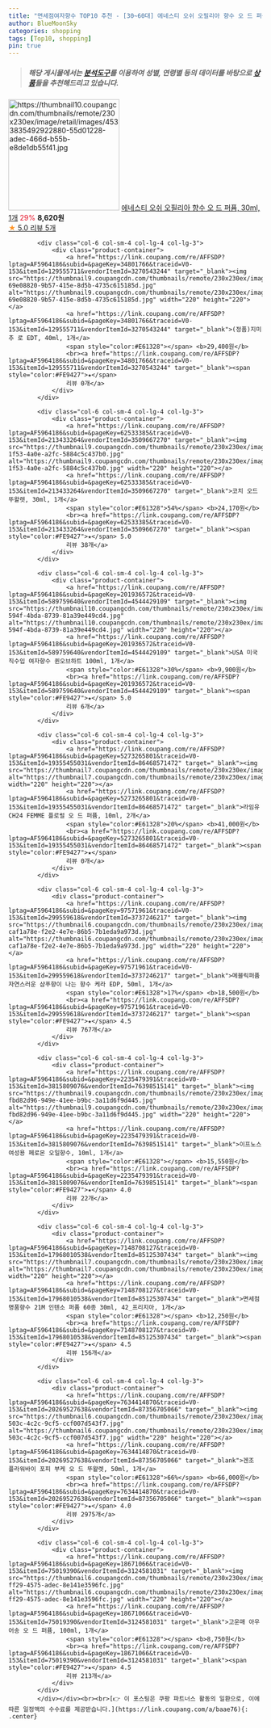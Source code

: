 ```yaml
---
title: "면세점여자향수 TOP10 추천 - [30~60대] 에네스티 오쉬 오필리아 향수 오 드 퍼퓸, 30ml, 1개"
author: BlueMoonSky
categories: shopping
tags: [Top10, shopping]
pin: true
---
```


> ##### 해당 게시물에서는 [**분석도구**](https://itemscout.io/)를 이용하여 **성별**, **연령별** 등의 데이터를 바탕으로 [**상품**](https://link.coupang.com/a/baae76)들을 추천해드리고 있습니다.
<div class="container"><div class="row">
            <div class="col-6 col-sm-4 col-lg-4 col-lg-3">
                <div class="product-container">
                    <a href="https://link.coupang.com/re/AFFSDP?lptag=AF5964186&subid=&pageKey=7655812289&traceid=V0-153&itemId=20382316410&vendorItemId=3675603284" target="_blank"><img src="https://thumbnail10.coupangcdn.com/thumbnails/remote/230x230ex/image/retail/images/4533835492922880-55d01228-adec-466d-b55b-e8de1db55f41.jpg" alt="https://thumbnail10.coupangcdn.com/thumbnails/remote/230x230ex/image/retail/images/4533835492922880-55d01228-adec-466d-b55b-e8de1db55f41.jpg" width="220" height="220"></a>
                    <a href="https://link.coupang.com/re/AFFSDP?lptag=AF5964186&subid=&pageKey=7655812289&traceid=V0-153&itemId=20382316410&vendorItemId=3675603284" target="_blank">에네스티 오쉬 오필리아 향수 오 드 퍼퓸, 30ml, 1개</a>
                    <span style="color:#E61328">29%</span> <b>8,620원</b>
                    <br><a href="https://link.coupang.com/re/AFFSDP?lptag=AF5964186&subid=&pageKey=7655812289&traceid=V0-153&itemId=20382316410&vendorItemId=3675603284" target="_blank"><span style="color:#FE9427">★</span> 5.0
                    리뷰 5개</a>
                </div>
            </div>
            
            <div class="col-6 col-sm-4 col-lg-4 col-lg-3">
                <div class="product-container">
                    <a href="https://link.coupang.com/re/AFFSDP?lptag=AF5964186&subid=&pageKey=34801766&traceid=V0-153&itemId=129555711&vendorItemId=3270543244" target="_blank"><img src="https://thumbnail9.coupangcdn.com/thumbnails/remote/230x230ex/image/retail/images/8069422267646469-69e08820-9b57-415e-8d5b-4735c615185d.jpg" alt="https://thumbnail9.coupangcdn.com/thumbnails/remote/230x230ex/image/retail/images/8069422267646469-69e08820-9b57-415e-8d5b-4735c615185d.jpg" width="220" height="220"></a>
                    <a href="https://link.coupang.com/re/AFFSDP?lptag=AF5964186&subid=&pageKey=34801766&traceid=V0-153&itemId=129555711&vendorItemId=3270543244" target="_blank">(정품)지미추 로 EDT, 40ml, 1개</a>
                    <span style="color:#E61328"></span> <b>29,400원</b>
                    <br><a href="https://link.coupang.com/re/AFFSDP?lptag=AF5964186&subid=&pageKey=34801766&traceid=V0-153&itemId=129555711&vendorItemId=3270543244" target="_blank"><span style="color:#FE9427">★</span> 
                    리뷰 0개</a>
                </div>
            </div>
            
            <div class="col-6 col-sm-4 col-lg-4 col-lg-3">
                <div class="product-container">
                    <a href="https://link.coupang.com/re/AFFSDP?lptag=AF5964186&subid=&pageKey=62533385&traceid=V0-153&itemId=213433264&vendorItemId=3509667270" target="_blank"><img src="https://thumbnail9.coupangcdn.com/thumbnails/remote/230x230ex/image/product/image/vendoritem/2018/12/28/3509667270/34b26667-1f53-4a0e-a2fc-5884c5c437b0.jpg" alt="https://thumbnail9.coupangcdn.com/thumbnails/remote/230x230ex/image/product/image/vendoritem/2018/12/28/3509667270/34b26667-1f53-4a0e-a2fc-5884c5c437b0.jpg" width="220" height="220"></a>
                    <a href="https://link.coupang.com/re/AFFSDP?lptag=AF5964186&subid=&pageKey=62533385&traceid=V0-153&itemId=213433264&vendorItemId=3509667270" target="_blank">코치 오드뚜왈렛, 30ml, 1개</a>
                    <span style="color:#E61328">54%</span> <b>24,170원</b>
                    <br><a href="https://link.coupang.com/re/AFFSDP?lptag=AF5964186&subid=&pageKey=62533385&traceid=V0-153&itemId=213433264&vendorItemId=3509667270" target="_blank"><span style="color:#FE9427">★</span> 5.0
                    리뷰 38개</a>
                </div>
            </div>
            
            <div class="col-6 col-sm-4 col-lg-4 col-lg-3">
                <div class="product-container">
                    <a href="https://link.coupang.com/re/AFFSDP?lptag=AF5964186&subid=&pageKey=201936572&traceid=V0-153&itemId=589759640&vendorItemId=4544429109" target="_blank"><img src="https://thumbnail10.coupangcdn.com/thumbnails/remote/230x230ex/image/vendor_inventory/images/2019/03/25/17/1/37a11061-594f-4bda-8739-81a39e449cd4.jpg" alt="https://thumbnail10.coupangcdn.com/thumbnails/remote/230x230ex/image/vendor_inventory/images/2019/03/25/17/1/37a11061-594f-4bda-8739-81a39e449cd4.jpg" width="220" height="220"></a>
                    <a href="https://link.coupang.com/re/AFFSDP?lptag=AF5964186&subid=&pageKey=201936572&traceid=V0-153&itemId=589759640&vendorItemId=4544429109" target="_blank">USA 미국직수입 여자향수 퀸오브하트 100ml, 1개</a>
                    <span style="color:#E61328">30%</span> <b>9,900원</b>
                    <br><a href="https://link.coupang.com/re/AFFSDP?lptag=AF5964186&subid=&pageKey=201936572&traceid=V0-153&itemId=589759640&vendorItemId=4544429109" target="_blank"><span style="color:#FE9427">★</span> 5.0
                    리뷰 6개</a>
                </div>
            </div>
            
            <div class="col-6 col-sm-4 col-lg-4 col-lg-3">
                <div class="product-container">
                    <a href="https://link.coupang.com/re/AFFSDP?lptag=AF5964186&subid=&pageKey=5273265801&traceid=V0-153&itemId=19355455031&vendorItemId=86468571472" target="_blank"><img src="https://thumbnail7.coupangcdn.com/thumbnails/remote/230x230ex/image/vendor_inventory/7d52/ea41ceb0d5c1377a7dc57493b929d9b8a8ff740c41d437d70691a2c1a240.jpg" alt="https://thumbnail7.coupangcdn.com/thumbnails/remote/230x230ex/image/vendor_inventory/7d52/ea41ceb0d5c1377a7dc57493b929d9b8a8ff740c41d437d70691a2c1a240.jpg" width="220" height="220"></a>
                    <a href="https://link.coupang.com/re/AFFSDP?lptag=AF5964186&subid=&pageKey=5273265801&traceid=V0-153&itemId=19355455031&vendorItemId=86468571472" target="_blank">라임유 CH24 FEMME 플로럴 오 드 퍼퓸, 10ml, 2개</a>
                    <span style="color:#E61328">20%</span> <b>41,000원</b>
                    <br><a href="https://link.coupang.com/re/AFFSDP?lptag=AF5964186&subid=&pageKey=5273265801&traceid=V0-153&itemId=19355455031&vendorItemId=86468571472" target="_blank"><span style="color:#FE9427">★</span> 
                    리뷰 0개</a>
                </div>
            </div>
            
            <div class="col-6 col-sm-4 col-lg-4 col-lg-3">
                <div class="product-container">
                    <a href="https://link.coupang.com/re/AFFSDP?lptag=AF5964186&subid=&pageKey=97571961&traceid=V0-153&itemId=299559618&vendorItemId=3737246217" target="_blank"><img src="https://thumbnail6.coupangcdn.com/thumbnails/remote/230x230ex/image/retail/images/1152286708175061-caf1a78e-f2e2-4e7e-86b5-7b1eda9a973d.jpg" alt="https://thumbnail6.coupangcdn.com/thumbnails/remote/230x230ex/image/retail/images/1152286708175061-caf1a78e-f2e2-4e7e-86b5-7b1eda9a973d.jpg" width="220" height="220"></a>
                    <a href="https://link.coupang.com/re/AFFSDP?lptag=AF5964186&subid=&pageKey=97571961&traceid=V0-153&itemId=299559618&vendorItemId=3737246217" target="_blank">메블릭퍼퓸 자연스러운 샴푸향이 나는 향수 케라 EDP, 50ml, 1개</a>
                    <span style="color:#E61328">17%</span> <b>18,500원</b>
                    <br><a href="https://link.coupang.com/re/AFFSDP?lptag=AF5964186&subid=&pageKey=97571961&traceid=V0-153&itemId=299559618&vendorItemId=3737246217" target="_blank"><span style="color:#FE9427">★</span> 4.5
                    리뷰 767개</a>
                </div>
            </div>
            
            <div class="col-6 col-sm-4 col-lg-4 col-lg-3">
                <div class="product-container">
                    <a href="https://link.coupang.com/re/AFFSDP?lptag=AF5964186&subid=&pageKey=2235479391&traceid=V0-153&itemId=3815809076&vendorItemId=76398515141" target="_blank"><img src="https://thumbnail9.coupangcdn.com/thumbnails/remote/230x230ex/image/retail/images/2456271325196271-fbd82d96-949e-41ee-b9bc-3a11d6f9d445.jpg" alt="https://thumbnail9.coupangcdn.com/thumbnails/remote/230x230ex/image/retail/images/2456271325196271-fbd82d96-949e-41ee-b9bc-3a11d6f9d445.jpg" width="220" height="220"></a>
                    <a href="https://link.coupang.com/re/AFFSDP?lptag=AF5964186&subid=&pageKey=2235479391&traceid=V0-153&itemId=3815809076&vendorItemId=76398515141" target="_blank">이프노스 여성용 페로몬 오일향수, 10ml, 1개</a>
                    <span style="color:#E61328"></span> <b>15,550원</b>
                    <br><a href="https://link.coupang.com/re/AFFSDP?lptag=AF5964186&subid=&pageKey=2235479391&traceid=V0-153&itemId=3815809076&vendorItemId=76398515141" target="_blank"><span style="color:#FE9427">★</span> 4.0
                    리뷰 22개</a>
                </div>
            </div>
            
            <div class="col-6 col-sm-4 col-lg-4 col-lg-3">
                <div class="product-container">
                    <a href="https://link.coupang.com/re/AFFSDP?lptag=AF5964186&subid=&pageKey=7148708127&traceid=V0-153&itemId=17968010538&vendorItemId=85125307434" target="_blank"><img src="https://thumbnail7.coupangcdn.com/thumbnails/remote/230x230ex/image/vendor_inventory/5518/3a0cb60e6ae48aa67f35551612281c091fa581c2b56a4bf52efe14fbccb2.jpg" alt="https://thumbnail7.coupangcdn.com/thumbnails/remote/230x230ex/image/vendor_inventory/5518/3a0cb60e6ae48aa67f35551612281c091fa581c2b56a4bf52efe14fbccb2.jpg" width="220" height="220"></a>
                    <a href="https://link.coupang.com/re/AFFSDP?lptag=AF5964186&subid=&pageKey=7148708127&traceid=V0-153&itemId=17968010538&vendorItemId=85125307434" target="_blank">면세점 명품향수 21M 인텐소 퍼퓸 60종 30ml, 42_프리지아, 1개</a>
                    <span style="color:#E61328"></span> <b>12,250원</b>
                    <br><a href="https://link.coupang.com/re/AFFSDP?lptag=AF5964186&subid=&pageKey=7148708127&traceid=V0-153&itemId=17968010538&vendorItemId=85125307434" target="_blank"><span style="color:#FE9427">★</span> 4.5
                    리뷰 156개</a>
                </div>
            </div>
            
            <div class="col-6 col-sm-4 col-lg-4 col-lg-3">
                <div class="product-container">
                    <a href="https://link.coupang.com/re/AFFSDP?lptag=AF5964186&subid=&pageKey=7634414870&traceid=V0-153&itemId=20269527638&vendorItemId=87356705066" target="_blank"><img src="https://thumbnail6.coupangcdn.com/thumbnails/remote/230x230ex/image/retail/images/2023/10/05/9/7/f95b89bc-503c-4c2c-9cf5-ccf007d543f7.jpg" alt="https://thumbnail6.coupangcdn.com/thumbnails/remote/230x230ex/image/retail/images/2023/10/05/9/7/f95b89bc-503c-4c2c-9cf5-ccf007d543f7.jpg" width="220" height="220"></a>
                    <a href="https://link.coupang.com/re/AFFSDP?lptag=AF5964186&subid=&pageKey=7634414870&traceid=V0-153&itemId=20269527638&vendorItemId=87356705066" target="_blank">겐조 플라워바이 포피 부케 오 드 뚜왈렛, 50ml, 1개</a>
                    <span style="color:#E61328">66%</span> <b>66,000원</b>
                    <br><a href="https://link.coupang.com/re/AFFSDP?lptag=AF5964186&subid=&pageKey=7634414870&traceid=V0-153&itemId=20269527638&vendorItemId=87356705066" target="_blank"><span style="color:#FE9427">★</span> 4.0
                    리뷰 2975개</a>
                </div>
            </div>
            
            <div class="col-6 col-sm-4 col-lg-4 col-lg-3">
                <div class="product-container">
                    <a href="https://link.coupang.com/re/AFFSDP?lptag=AF5964186&subid=&pageKey=18671066&traceid=V0-153&itemId=75019390&vendorItemId=3124581031" target="_blank"><img src="https://thumbnail6.coupangcdn.com/thumbnails/remote/230x230ex/image/retail/images/2017/04/10/17/4/378ad40d-ff29-4575-adec-8e141e3596fc.jpg" alt="https://thumbnail6.coupangcdn.com/thumbnails/remote/230x230ex/image/retail/images/2017/04/10/17/4/378ad40d-ff29-4575-adec-8e141e3596fc.jpg" width="220" height="220"></a>
                    <a href="https://link.coupang.com/re/AFFSDP?lptag=AF5964186&subid=&pageKey=18671066&traceid=V0-153&itemId=75019390&vendorItemId=3124581031" target="_blank">고운매 아우어송 오 드 퍼퓸, 100ml, 1개</a>
                    <span style="color:#E61328"></span> <b>8,750원</b>
                    <br><a href="https://link.coupang.com/re/AFFSDP?lptag=AF5964186&subid=&pageKey=18671066&traceid=V0-153&itemId=75019390&vendorItemId=3124581031" target="_blank"><span style="color:#FE9427">★</span> 4.5
                    리뷰 213개</a>
                </div>
            </div>
            </div></div><br><br>[👉 이 포스팅은 쿠팡 파트너스 활동의 일환으로, 이에 따른 일정액의 수수료를 제공받습니다.](https://link.coupang.com/a/baae76){: .center}